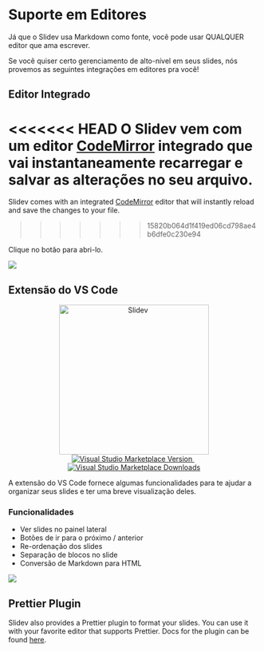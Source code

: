 # Suporte em Editores

Já que o Slidev usa Markdown como fonte, você pode usar QUALQUER editor que ama escrever.

Se você quiser certo gerenciamento de alto-nível em seus slides, nós provemos as seguintes integrações em editores pra você!

## Editor Integrado

<<<<<<< HEAD
O Slidev vem com um editor [CodeMirror](https://codemirror.net/) integrado que vai instantaneamente recarregar e salvar as alterações no seu arquivo.
=======
Slidev comes with an integrated [CodeMirror](https://codemirror.net/) editor that will instantly reload and save the changes to your file.
>>>>>>> 15820b064d1f419ed06cd798ae4b6dfe0c230e94

Clique no botão <carbon-edit class="inline-icon-btn"/> para abri-lo.

![](/screenshots/integrated-editor.png)

## Extensão do VS Code

<p align="center">
    <a href="https://github.com/slidevjs/slidev" target="_blank">
        <img src="https://cdn.jsdelivr.net/gh/slidevjs/slidev/assets/logo-for-vscode.png" alt="Slidev" width="300"/>
    </a>
    <br>
    <a href="https://marketplace.visualstudio.com/items?itemName=antfu.slidev" target="__blank">
        <img src="https://img.shields.io/visual-studio-marketplace/v/antfu.slidev.svg?color=4EC5D4&amp;label=VS%20Code%20Marketplace&logo=visual-studio-code" alt="Visual Studio Marketplace Version" />
    </a>
    &nbsp;
    <a href="https://marketplace.visualstudio.com/items?itemName=antfu.slidev" target="__blank">
        <img src="https://img.shields.io/visual-studio-marketplace/d/antfu.slidev.svg?color=2B90B6" alt="Visual Studio Marketplace Downloads" />
    </a>
</p>

A extensão do VS Code fornece algumas funcionalidades para te ajudar a organizar seus slides e ter uma breve visualização deles.

### Funcionalidades

- Ver slides no painel lateral
- Botões de ir para o próximo / anterior
- Re-ordenação dos slides
- Separação de blocos no slide
- Conversão de Markdown para HTML

![](https://user-images.githubusercontent.com/11247099/116809994-cc2caa00-ab73-11eb-879f-60585747c3c9.png)

<TheTweet id="1395333405345148930" />

## Prettier Plugin

Slidev also provides a Prettier plugin to format your slides. You can use it with your favorite editor that supports Prettier. Docs for the plugin can be found [here](https://github.com/slidevjs/prettier-plugin).
